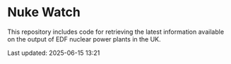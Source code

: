 # Nuke Watch

This repository includes code for retrieving the latest information available on the output of EDF nuclear power plants in the UK.

Last updated: 2025-06-15 13:21